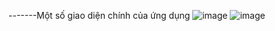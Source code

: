 -------Một số giao diện chính của ứng dụng
![image](https://github.com/NgoVietThanh2701/QLBHX_admin/assets/93567230/c1bdc644-ba49-4433-94e6-bde8aea34135)
![image](https://github.com/NgoVietThanh2701/QLBHX_admin/assets/93567230/a2aef513-1f15-492a-94b0-b3f98f315c57)

